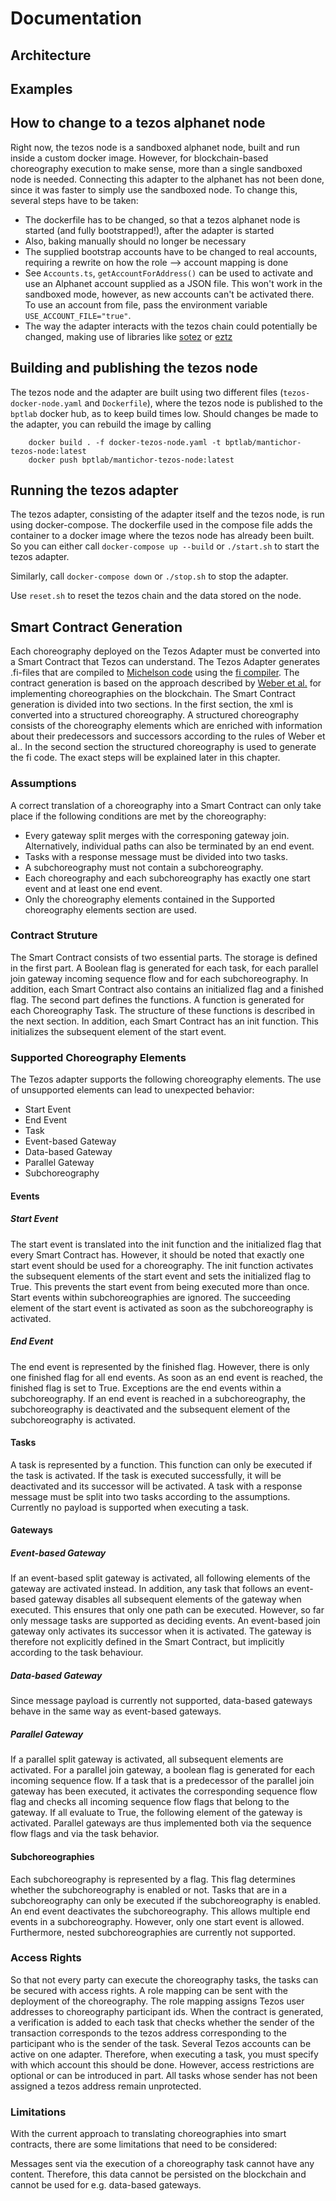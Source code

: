 # Documentation

## Architecture

## Examples

## How to change to a tezos alphanet node

Right now, the tezos node is a sandboxed alphanet node, built and run inside a custom docker image. However, for blockchain-based choreography execution to make sense, more than a single sandboxed node is needed. Connecting this adapter to the alphanet has not been done, since it was faster to simply use the sandboxed node. To change this, several steps have to be taken:

- The dockerfile has to be changed, so that a tezos alphanet node is started (and fully bootstrapped!), after the adapter is started
- Also, baking manually should no longer be necessary
- The supplied bootstrap accounts have to be changed to real accounts, requiring a rewrite on how the role --> account mapping is done
- See `Accounts.ts`, `getAccountForAddress()` can be used to activate and use an Alphanet account supplied as a JSON file. This won't work in the sandboxed mode, however, as new accounts can't be activated there. To use an account from file, pass the environment variable `USE_ACCOUNT_FILE="true"`.
- The way the adapter interacts with the tezos chain could potentially be changed, making use of libraries like [sotez](https://github.com/AndrewKishino/sotez) or [eztz](https://github.com/TezTech/eztz)

## Building and publishing the tezos node

The tezos node and the adapter are built using two different files (`tezos-docker-node.yaml` and `Dockerfile`), where the tezos node is published to the `bptlab` docker hub, as to keep build times low. Should changes be made to the adapter, you can rebuild the image by calling

```shell
    docker build . -f docker-tezos-node.yaml -t bptlab/mantichor-tezos-node:latest
    docker push bptlab/mantichor-tezos-node:latest
```

## Running the tezos adapter

The tezos adapter, consisting of the adapter itself and the tezos node, is run using docker-compose. The dockerfile used in the compose file adds the container to a docker image where the tezos node has already been built.
So you can either call `docker-compose up --build` or `./start.sh` to start the tezos adapter.

Similarly, call `docker-compose down` or `./stop.sh` to stop the adapter.

Use `reset.sh` to reset the tezos chain and the data stored on the node.

## Smart Contract Generation

Each choreography deployed on the Tezos Adapter must be converted into a Smart Contract that Tezos can understand. The Tezos Adapter generates .fi-files that are compiled to [Michelson code](https://tezos.gitlab.io/master/whitedoc/michelson.html) using the [fi compiler](https://github.com/TezTech/fi-compiler). The contract generation is based on the approach described by [Weber et al.](https://link.springer.com/chapter/10.1007/978-3-319-45348-4_19) for implementing choreographies on the blockchain. The Smart Contract generation is divided into two sections. In the first section, the xml is converted into a structured choreography. A structured choreography consists of the choreography elements which are enriched with information about their predecessors and successors according to the rules of Weber et al.. In the second section the structured choreography is used to generate the fi code. The exact steps will be explained later in this chapter.

### Assumptions

A correct translation of a choreography into a Smart Contract can only take place if the following conditions are met by the choreography:

- Every gateway split merges with the corresponing gateway join. Alternatively, individual paths can also be terminated by an end event.
- Tasks with a response message must be divided into two tasks.
- A subchoreography must not contain a subchoreography.
- Each choreography and each subchoreography has exactly one start event and at least one end event.
- Only the choreography elements contained in the Supported choreography elements section are used.

### Contract Struture

The Smart Contract consists of two essential parts. The storage is defined in the first part. A Boolean flag is generated for each task, for each parallel join gateway incoming sequence flow and for each subchoreography. In addition, each Smart Contract also contains an initialized flag and a finished flag. The second part defines the functions. A function is generated for each Choreography Task. The structure of these functions is described in the next section. In addition, each Smart Contract has an init function. This initializes the subsequent element of the start event.

### Supported Choreography Elements

The Tezos adapter supports the following choreography elements. The use of unsupported elements can lead to unexpected behavior:

- Start Event
- End Event
- Task
- Event-based Gateway
- Data-based Gateway
- Parallel Gateway
- Subchoreography

#### Events

##### Start Event

The start event is translated into the init function and the initialized flag that every Smart Contract has. However, it should be noted that exactly one start event should be used for a choreography. The init function activates the subsequent elements of the start event and sets the initialized flag to True. This prevents the start event from being executed more than once. Start events within subchoreographies are ignored. The succeeding element of the start event is activated as soon as the subchoreography is activated.

##### End Event

The end event is represented by the finished flag. However, there is only one finished flag for all end events. As soon as an end event is reached, the finished flag is set to True.  Exceptions are the end events within a subchoreography. If an end event is reached in a subchoreography, the subchoreography is deactivated and the subsequent element of the subchoreography is activated.

#### Tasks

A task is represented by a function. This function can only be executed if the task is activated. If the task is executed successfully, it will be deactivated and its successor will be activated. A task with a response message must be split into two tasks according to the assumptions. Currently no payload is supported when executing a task.

#### Gateways

##### Event-based Gateway

If an event-based split gateway is activated, all following elements of the gateway are activated instead. In addition, any task that follows an event-based gateway disables all subsequent elements of the gateway when executed. This ensures that only one path can be executed. However, so far only message tasks are supported as deciding events. An event-based join gateway only activates its successor when it is activated. The gateway is therefore not explicitly defined in the Smart Contract, but implicitly according to the task behaviour.

##### Data-based Gateway

Since message payload is currently not supported, data-based gateways behave in the same way as event-based gateways.

##### Parallel Gateway

If a parallel split gateway is activated, all subsequent elements are activated. For a parallel join gateway, a boolean flag is generated for each incoming sequence flow. If a task that is a predecessor of the parallel join gateway has been executed, it activates the corresponding sequence flow flag and checks all incoming sequence flow flags that belong to the gateway. If all evaluate to True, the following element of the gateway is activated. Parallel gateways are thus implemented both via the sequence flow flags and via the task behavior.

#### Subchoreographies

Each subchoreography is represented by a flag. This flag determines whether the subchoreography is enabled or not. Tasks that are in a subchoreography can only be executed if the subchoreography is enabled. An end event deactivates the subchoreography. This allows multiple end events in a subchoreography. However, only one start event is allowed. Furthermore, nested subchoreographies are currently not supported. 

### Access Rights

So that not every party can execute the choreography tasks, the tasks can be secured with access rights. A role mapping can be sent with the deployment of the choreography. The role mapping assigns Tezos user addresses to choreography participant ids. When the contract is generated, a verification is added to each task that checks whether the sender of the transaction corresponds to the tezos address corresponding to the participant who is the sender of the task. Several Tezos accounts can be active on one adapter. Therefore, when executing a task, you must specify with which account this should be done. However, access restrictions are optional or can be introduced in part. All tasks whose sender has not been assigned a tezos address remain unprotected.

### Limitations

With the current approach to translating choreographies into smart contracts, there are some limitations that need to be considered:

Messages sent via the execution of a choreography task cannot have any content. Therefore, this data cannot be persisted on the blockchain and cannot be used for e.g. data-based gateways.


